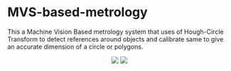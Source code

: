 # MVS-based-metrology
This a Machine Vision Based metrology system that uses of Hough-Circle Transform to detect references around objects and calibrate same to give an accurate dimension of a circle or polygons.
<p align="center">
  <img src="https://user-images.githubusercontent.com/135530208/243193836-42e9a1e8-b707-430a-b617-e1f5854de021.png">
      <img src="https://user-images.githubusercontent.com/135530208/243190465-18f63ba4-c0b1-48f5-8cf3-9bdd0dfe03fa.png">
</p>


